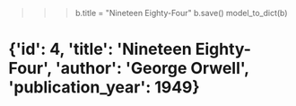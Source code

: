 >>> b.title = "Nineteen Eighty-Four"
>>> b.save()
>>> model_to_dict(b)
# {'id': 4, 'title': 'Nineteen Eighty-Four', 'author': 'George Orwell', 'publication_year': 1949}